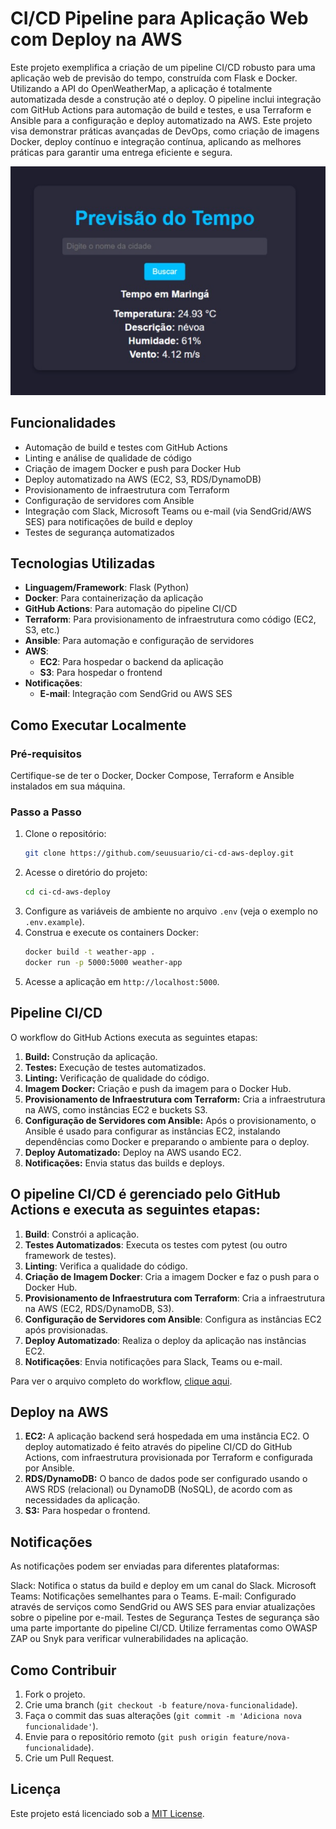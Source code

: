 # CI/CD Pipeline para Aplicação Web com Deploy na AWS

Este projeto exemplifica a criação de um pipeline CI/CD robusto para uma aplicação web de previsão do tempo, construída com Flask e Docker. Utilizando a API do OpenWeatherMap, a aplicação é totalmente automatizada desde a construção até o deploy. O pipeline inclui integração com GitHub Actions para automação de build e testes, e usa Terraform e Ansible para a configuração e deploy automatizado na AWS. Este projeto visa demonstrar práticas avançadas de DevOps, como criação de imagens Docker, deploy contínuo e integração contínua, aplicando as melhores práticas para garantir uma entrega eficiente e segura.

![imagem do projeto funcionando](weather-app/images/previsao-tempo.png)


## Funcionalidades

- Automação de build e testes com GitHub Actions
- Linting e análise de qualidade de código
- Criação de imagem Docker e push para Docker Hub
- Deploy automatizado na AWS (EC2, S3, RDS/DynamoDB)
- Provisionamento de infraestrutura com Terraform
- Configuração de servidores com Ansible
- Integração com Slack, Microsoft Teams ou e-mail (via SendGrid/AWS SES) para notificações de build e deploy
- Testes de segurança automatizados

## Tecnologias Utilizadas

- **Linguagem/Framework**: Flask (Python)
- **Docker**: Para containerização da aplicação
- **GitHub Actions**: Para automação do pipeline CI/CD
- **Terraform**: Para provisionamento de infraestrutura como código (EC2, S3, etc.)
- **Ansible**: Para automação e configuração de servidores
- **AWS**:
  - **EC2**: Para hospedar o backend da aplicação
  - **S3**: Para hospedar o frontend
- **Notificações**:
  - **E-mail**: Integração com SendGrid ou AWS SES

## Como Executar Localmente

### Pré-requisitos

Certifique-se de ter o Docker, Docker Compose, Terraform e Ansible instalados em sua máquina.

### Passo a Passo

1. Clone o repositório:
   ```bash
   git clone https://github.com/seuusuario/ci-cd-aws-deploy.git

2. Acesse o diretório do projeto:
    ```bash
    cd ci-cd-aws-deploy
    ```
3. Configure as variáveis de ambiente no arquivo `.env` (veja o exemplo no `.env.example`).
4. Construa e execute os containers Docker:
    ```bash
    docker build -t weather-app .
    docker run -p 5000:5000 weather-app
    ```
5. Acesse a aplicação em `http://localhost:5000`.

## Pipeline CI/CD
O workflow do GitHub Actions executa as seguintes etapas:
1. **Build:** Construção da aplicação.
2. **Testes:** Execução de testes automatizados.
3. **Linting:** Verificação de qualidade do código.
4. **Imagem Docker:** Criação e push da imagem para o Docker Hub.
5. **Provisionamento de Infraestrutura com Terraform:** Cria a infraestrutura na AWS, como instâncias EC2 e buckets S3.
6. **Configuração de Servidores com Ansible:** Após o provisionamento, o Ansible é usado para configurar as instâncias EC2, instalando dependências como Docker e preparando o ambiente para o deploy.
7. **Deploy Automatizado:** Deploy na AWS usando EC2.
8. **Notificações:** Envia status das builds e deploys.

## O pipeline CI/CD é gerenciado pelo GitHub Actions e executa as seguintes etapas:

1. **Build**: Constrói a aplicação.
2. **Testes Automatizados**: Executa os testes com pytest (ou outro framework de testes).
3. **Linting**: Verifica a qualidade do código.
4. **Criação de Imagem Docker**: Cria a imagem Docker e faz o push para o Docker Hub.
5. **Provisionamento de Infraestrutura com Terraform**: Cria a infraestrutura na AWS (EC2, RDS/DynamoDB, S3).
6. **Configuração de Servidores com Ansible**: Configura as instâncias EC2 após provisionadas.
7. **Deploy Automatizado**: Realiza o deploy da aplicação nas instâncias EC2.
8. **Notificações**: Envia notificações para Slack, Teams ou e-mail.

Para ver o arquivo completo do workflow, [clique aqui](D:\PROGRAMMER\ci-cd-aws-deploy\.github\workflows\main.yml).


## Deploy na AWS
1. **EC2:** A aplicação backend será hospedada em uma instância EC2. O deploy automatizado é feito através do pipeline CI/CD do GitHub Actions, com infraestrutura provisionada por Terraform e configurada por Ansible.
2. **RDS/DynamoDB:** O banco de dados pode ser configurado usando o AWS RDS (relacional) ou DynamoDB (NoSQL), de acordo com as necessidades da aplicação.
3. **S3:** Para hospedar o frontend.

## Notificações
As notificações podem ser enviadas para diferentes plataformas:

Slack: Notifica o status da build e deploy em um canal do Slack.
Microsoft Teams: Notificações semelhantes para o Teams.
E-mail: Configurado através de serviços como SendGrid ou AWS SES para enviar atualizações sobre o pipeline por e-mail.
Testes de Segurança
Testes de segurança são uma parte importante do pipeline CI/CD. Utilize ferramentas como OWASP ZAP ou Snyk para verificar vulnerabilidades na aplicação.

## Como Contribuir
1. Fork o projeto.
2. Crie uma branch (`git checkout -b feature/nova-funcionalidade`).
3. Faça o commit das suas alterações (`git commit -m 'Adiciona nova funcionalidade'`).
4. Envie para o repositório remoto (`git push origin feature/nova-funcionalidade`).
5. Crie um Pull Request.

## Licença
Este projeto está licenciado sob a [MIT License](./LICENSE).

